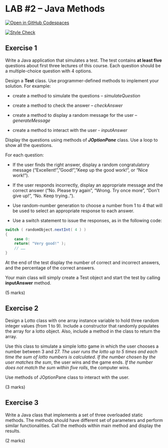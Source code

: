 # LAB \#2 – Java Methods

[![Open in GitHub Codespaces](https://github.com/codespaces/badge.svg)](https://codespaces.new/ttran375/comp228-lab2)

[![Style Check](https://github.com/ttran375/comp228-lab2/actions/workflows/main.yml/badge.svg)](https://github.com/ttran375/comp228-lab2/actions/workflows/main.yml)

## Exercise 1

Write a Java application that simulates a test. The test contains **at
least five** questions about first three lectures of this course. Each
question should be a multiple-choice question with 4 options.

Design a **Test** class. Use programmer-defined methods to implement
your solution. For example:

- create a method to simulate the questions – *simulateQuestion*

- create a method to check the answer – *checkAnswer*

- create a method to display a random message for the user –
  *generateMessage*

- create a method to interact with the user - *inputAnswer*

Display the questions using methods of ***JOptionPane*** class. Use a
loop to show all the questions.

For each question:

- If the user finds the right answer, display a random congratulatory
  message (“Excellent!”,”Good!”,”Keep up the good work!”, or “Nice
  work!”).

- If the user responds incorrectly, display an appropriate message and
  the correct answer (“No. Please try again”, “Wrong. Try once more”,
  “Don't give up!”, “No. Keep trying..”).

- Use random-number generation to choose a number from 1 to 4 that will
  be used to select an appropriate response to each answer.

- Use a switch statement to issue the responses, as in the following
  code:

``` java
switch ( randomObject.nextInt( 4 ) )
{
    case 0:
    return( "Very good!" );
    // ……
}

```

At the end of the test display the number of correct and incorrect
answers, and the percentage of the correct answers.

Your main class will simply create a Test object and start the test by
calling **inputAnswer** method.

(5 marks)

## Exercise 2

Design a Lotto class with one array instance variable to hold three
random integer values (from 1 to 9). Include a constructor that randomly
populates the array for a lotto object. Also, include a method in the
class to return the array.

Use this class to simulate a simple lotto game in which the user chooses
a number between 3 and 27. *The user runs the lotto up to 5 times and
each time the sum of lotto numbers is calculated*. *If the number chosen
by the user matches the sum*, the user wins and the game ends. *If the
number does not match the sum within five rolls*, the computer wins.

Use methods of JOptionPane class to interact with the user.

(3 marks)

## Exercise 3

Write a Java class that implements a set of three overloaded static
methods. The methods should have different set of parameters and perform
similar functionalities. Call the methods within main method and display
the results.

(2 marks)
